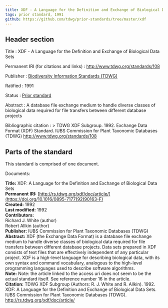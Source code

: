 ```yaml
---
title: XDF - A Language for the Definition and Exchange of Biological Data Sets
tags: prior standard, 1991
github: https://github.com/tdwg/prior-standards/tree/master/xdf
---
```


## Header section

Title
: XDF - A Language for the Definition and Exchange of Biological Data Sets

Permanent IRI (for citations and links)
: <http://www.tdwg.org/standards/108>

Publisher
: [Biodiversity Information Standards (TDWG)](https://www.tdwg.org/)

Ratified
: 1991

Status
: [Prior standard](https://www.tdwg.org/standards/status-and-categories/)

Abstract
: A database file exchange medium to handle diverse classes of biological data required for file transfers between different database projects

Bibliographic citation
: > TDWG XDF Subgroup. 1992. Exchange Data Format (XDF) Standard. IUBS Commission for Plant Taxonomic Databases (TDWG) http://www.tdwg.org/standards/108

## Parts of the standard

This standard is comprised of one document. 

Documents:

**Title:** XDF: A Language for the Definition and Exchange of Biological Data Sets <br/>
**Permanent IRI:** [http://rs.tdwg.org/xdf/doc/article/](https://doi.org/10.1016/0895-7177(92)90163-F) <br/>
**Created:** 1992 <br/>
**Last modified:** 1992 <br/>
**Contributors:** <br/>
Richard J. White (author) <br/>
Robert Allkin (author) <br/>
**Publisher:** IUBS Commission for Plant Taxonomic Databases (TDWG) <br/>
**Abstract:** XDF (the Exchange Data Format) is a database file exchange medium to handle diverse classes of biological data required for file transfers between different database projects. Data sets prepared in XDF consists of text files that are effectively independent of any particular project. XDF is a high-level language for describing biological data, with its own syntax and command vocabulary, analogous to the high-level programming languages used to describe software algorithms.  <br/>
**Note:** Note: the article linked to the access uri does not seem to be the actual standard itself.  See reference number 16 in the article. <br/>
**Citation:** TDWG XDF Subgroup (Authors: R. J. White and R. Allkin). 1992. XDF: A Language for the Definition and Exchange of Biological Data Sets. IUBS Commission for Plant Taxonomic Databases (TDWG). http://rs.tdwg.org/xdf/doc/article/

